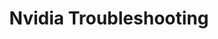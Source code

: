 ---
lang: es
layout: doc
redirect_from:
- /es/wiki/NvidiaTroubleshooting/
- /es/doc/NvidiaTroubleshooting/
redirect_to: https://github.com/Qubes-Community/Contents/blob/master/docs/troubleshooting/nvidia-troubleshooting.md
ref: 91
title: Nvidia Troubleshooting
---